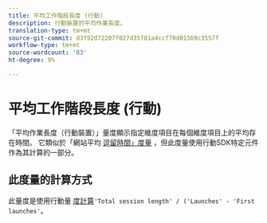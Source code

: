 ```yaml
---
title: 平均工作階段長度 (行動)
description: 行動裝置的平均作業長度。
translation-type: tm+mt
source-git-commit: d3f92d72207f027d35f81a4ccf70d01569c3557f
workflow-type: tm+mt
source-wordcount: '83'
ht-degree: 9%

---
```



# 平均工作階段長度 (行動)

「平均作業長度（行動裝置）」量度顯示指定維度項目在每個維度項目上的平均存在時間。 它類似於「網站平均 [逗留時間」度量](average-time-on-site.md) ，但此度量使用行動SDK特定元件作為其計算的一部分。

## 此度量的計算方式

此量度是使用行動量 [度計算](https://docs.adobe.com/content/help/en/mobile-services/using/get-started-ug/mobile-metrics/metrics-reference.html)`'Total session length' / ('Launches' - 'First launches'`。
